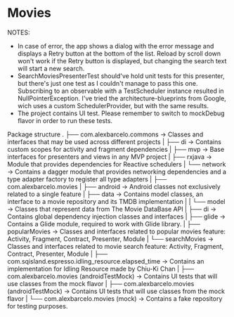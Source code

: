 # Movies

NOTES:
- In case of error, the app shows a dialog with the error message and displays a Retry button at the bottom of the list. Reload by scroll down won't work if the Retry button is displayed,
but changing the search text will start a new search.
- SearchMoviesPresenterTest should've hold unit tests for this presenter, but there's just one test as I couldn't manage to pass this one. Subscribing to an observable with a TestScheduler
instance resulted in NullPointerException. I've tried the architecture-blueprints from Google, wich uses a custom SchedulerProvider, but with the same results.
- The project contains UI test. Please remember to switch to mockDebug flavor in order to run these tests.

Package structure
.
├── com.alexbarcelo.commons -> Classes and interfaces that may be used across different projects
|   ├── di 	-> Contains custom scopes for activity and fragment dependencies
|   ├── mvp -> Base interfaces for presenters and views in any MVP project
|   ├── rxjava -> Module that provides dependencies for Reactive schedulers
|   └── network -> Contains a dagger module that provides networking dependencies and a type adapter factory to register all type adapters
|
├── com.alexbarcelo.movies
|   ├── android -> Android classes not exclusively related to a single feature
|   ├── data -> Contains model classes, an interface to a movie repository and its TMDB implementation
|   |   └── model -> Classes that represent data from The Movie DataBase API
|   ├── di -> Contains global dependency injection classes and interfaces
|   ├── glide -> Contains a Glide module, required to work with Glide library.
|   ├── popularMovies -> Classes and interfaces related to popular movies feature: Activity, Fragment, Contract, Presenter, Module
|   └── searchMovies -> Classes and interfaces related to movie search feature: Activity, Fragment, Contract, Presenter, Module
|
├── com.sqisland.espresso.idling_resource.elapsed_time -> Contains an implementation for Idling Resource made by Chiu-Ki Chan
|
├── com.alexbarcelo.movies (androidTestMock) -> Contains UI tests that will use classes from the mock flavor
|
├── com.alexbarcelo.movies (androidTestMock) -> Contains UI tests that will use classes from the mock flavor
|
└── com.alexbarcelo.movies (mock) -> Contains a fake repository for testing purposes.